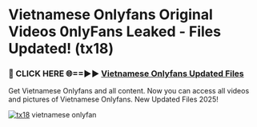 # Vietnamese Onlyfans Original Videos 0nlyFans Leaked - Files Updated! (tx18)

<h3>🔴 CLICK HERE 🌐==►► <a href="https://tinyurl.com/2jnfzry5" rel="nofollow">Vietnamese Onlyfans Updated Files</a></h3>

Get Vietnamese Onlyfans and all content. Now you can access all videos and pictures of Vietnamese Onlyfans. New Updated Files 2025!

[![tx18](https://i.imgur.com/GyGTBgg.gif)](https://tinyurl.com/2jnfzry5)
vietnamese onlyfan